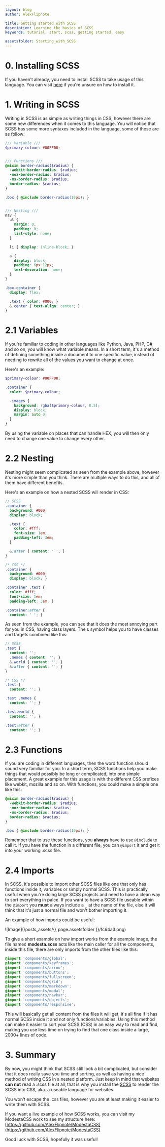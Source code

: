 ```yaml
---
layout: blog
author: AlexFlipnote

title: Getting started with SCSS
description: Learning the basics of SCSS
keywords: tutorial, start, scss, getting started, easy

assetsfolder: Starting_with_SCSS
---
```

# 0. Installing SCSS
If you haven't already, you need to install SCSS to take usage of this language.
You can visit [here](install-scss) if you're unsure on how to install it.

# 1. Writing in SCSS
Writing in SCSS is as simple as writing things in CSS, however there are some new differences when it comes to this language. You will notice that SCSS has some more syntaxes included in the language, some of these are as follow:
```scss
/// Variable ///
$primary-colour: #00FF00;


/// Functions ///
@mixin border-radius($radius) {
  -webkit-border-radius: $radius;
  -moz-border-radius: $radius;
  -ms-border-radius: $radius;
  border-radius: $radius;
}

.box { @include border-radius(10px); }


/// Nesting ///
nav {
  ul {
    margin: 0;
    padding: 0;
    list-style: none;
  }

  li { display: inline-block; }

  a {
    display: block;
    padding: 6px 12px;
    text-decoration: none;
  }
}

.box-container {
  display: flex;

  .text { color: #000; }
  &.center { text-align: center; }
}
```

# 2.1 Variables
If you're familiar to coding in other languages like Python, Java, PHP, C# and so on, you will know what variable means.
In a short term, it's a method of defining something inside a document to one specific value, instead of needing to rewrite all of the values you want to change at once.

Here's an example:
```scss
$primary-colour: #00FF00;

.container {
  color: $primary-colour;

  .images {
    background: rgba($primary-colour, 0.5);
    display: block;
    margin: auto 0;
  }
}
```

By using the variable on places that can handle HEX, you will then only need to change one value to change every other.


# 2.2 Nesting
Nesting might seem complicated as seen from the example above, however it's more simple than you think.
There are multiple ways to do this, and all of them have different benefits.

Here's an example on how a nested SCSS will render in CSS:
```scss
// SCSS
.container {
  background: #000;
  display: block;

  .text {
    color: #fff;
    font-size: 1em;
    padding-left: 3em;
  }

  &:after { content: ' '; }
}
```
```css
/* CSS */
.container {
  background: #000;
  display: block; }

.container .text {
  color: #fff;
  font-size: 1em;
  padding-left: 3em; }

.container:after {
  content: ' '; }
```
As seen from the example, you can see that it does the most annoying part for you in CSS, having class layers.
The `&` symbol helps you to have classes and targets combined like this:
```scss
// SCSS
.test {
  content: '';
  .memes { content: ''; }
  &.world { content: ''; }
  &:after { content: ''; }
}
```
```css
/* CSS */
.test {
  content: ''; }

.test .memes {
  content: ''; }

.test.world {
  content: ''; }

.test:after {
  content: ''; }
```


# 2.3 Functions
If you are coding in different languages, then the word function should sound very familiar for you.
In a short term, SCSS functions help you make things that would possibly be long or complicated, into one simple placement.
A great example for this usage is with the different CSS prefixes like webkit, mozilla and so on. With functions, you could make a simple one like this:
```scss
@mixin border-radius($radius) {
  -webkit-border-radius: $radius;
  -moz-border-radius: $radius;
  -ms-border-radius: $radius;
  border-radius: $radius;
}

.box { @include border-radius(10px); }
```
Remember that to use these functions, you **always** have to use `@include` to call it.
If you have the function in a different file, you can `@import` it and get it into your working .scss file.


# 2.4 Imports
In SCSS, it's possible to import other SCSS files like one that only has functions inside it, variables or simply normal SCSS.
This is practically useful when you're doing large SCSS projects and need to have a clean way to sort everything in palce.
If you want to have a SCSS file useable within the `@import` you **must** always include a `_` at the name of the file, else it will
think that it's just a normal file and won't bother importing it.

An example of how imports could be useful:

![Image](/posts_assets/{{ page.assetsfolder }}/fc64a3.png)

To give a short example on how import works from the example image, the file named **modesta.scss** acts like the main caller for all the components, inside this file, there are only imports from the other files like this:
```scss
@import 'components/global';
@import 'components/keyframes';
@import 'components/arrow';
@import 'components/buttons';
@import 'components/fullscreen';
@import 'components/grid';
@import 'components/markdown';
@import 'components/modal';
@import 'components/navbar';
@import 'components/objects';
@import 'components/responsive';
```
This will basically get all content from the files it will get, it's all fine if it has normal SCSS inside it and not only functions/variables.
Using this method can make it easier to sort your SCSS (CSS) in an easy way to read and find, making you use less time on trying to find that one class inside a large, 2000+ lines of code.


# 3. Summary
By now, you might think that SCSS still look a bit complicated, but consider that it does really save you time and sorting, as well as having a nice method of writing CSS in a nested platform. Just keep in mind that websites **can not** read a .scss file at all, that is why you install the [SCSS](install-scss) to render the SCSS into CSS, aka. a useable language for websites.

You won't escape the .css files, however you are at least making it easier to write them with SCSS.

If you want a live example of how SCSS works, you can visit my ModestaCSS work to see my structure here:<br>
[https://github.com/AlexFlipnote/ModestaCSS](https://github.com/AlexFlipnote/ModestaCSS)

Good luck with SCSS, hopefully it was useful!
